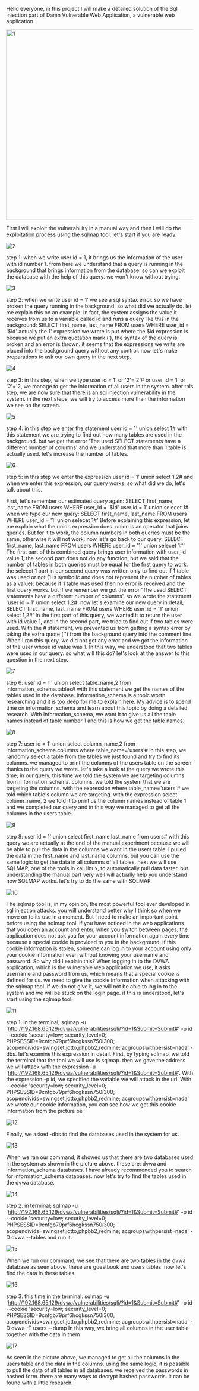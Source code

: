 Hello everyone, in this project I will make a detailed solution of the Sql injection part of Damn Vulnerable Web Application, a vulnerable web application.

<img width="510" alt="1" src="https://github.com/bdaggg/HACKING/assets/110742864/6d629f35-27b0-43fe-b1f0-cab14d01a272">

First I will exploit the vulnerability in a manual way and then I will do the exploitation process using the sqlmap tool. let's start if you are ready.

![2](https://github.com/bdaggg/HACKING/assets/110742864/c589bd87-adc4-4726-b78a-b7d4e5014af1)

step 1: when we write user id = 1, it brings us the information of the user with id number 1. from here we understand that a query is running in the background that brings information from the database. so can we exploit the database with the help of this query. we won't know without trying.

![3](https://github.com/bdaggg/HACKING/assets/110742864/1e9bb27d-d26c-4e15-a696-e5ed8db8a0be)


step 2: when we write user id = 1' we see a sql syntax error. so we have broken the query running in the background. so what did we actually do. let me explain this on an example. In fact, the system assigns the value it receives from us to a variable called id and runs a query like this in the background: SELECT first_name, last_name FROM users WHERE user_id = '$id' actually the 1' expression we wrote is put where the $id expression is. because we put an extra quotation mark ('), the syntax of the query is broken and an error is thrown. it seems that the expressions we write are placed into the background query without any control. now let's make preparations to ask our own query in the next step.

![4](https://github.com/bdaggg/HACKING/assets/110742864/f806569a-7d12-41da-bede-5c9b95543465)

step 3: in this step, when we type user id = 1' or '2'='2'# or user id = 1' or '2'='2, we manage to get the information of all users in the system. after this step, we are now sure that there is an sql injection vulnerability in the system. in the next steps, we will try to access more than the information we see on the screen.

![5](https://github.com/bdaggg/HACKING/assets/110742864/989ce846-a143-4f22-a745-2f7f16b24bda)

step 4: in this step we enter the statement user id = 1' union select 1# with this statement we are trying to find out how many tables are used in the background. but we get the error 'The used SELECT statements have a different number of columns' and we understand that more than 1 table is actually used. let's increase the number of tables.

![6](https://github.com/bdaggg/HACKING/assets/110742864/4ac2fac0-57ef-4c25-9c86-38cdcc50e62c)

step 5: in this step we enter the expression user id = 1' union select 1,2# and when we enter this expression, our query works. so what did we do, let's talk about this.

First, let's remember our estimated query again: SELECT first_name, last_name FROM users WHERE user_id = '$id' user id = 1' union selecet 1# when we type our new query: SELECT first_name, last_name FROM users WHERE user_id = '1' union selecet 1#' Before explaining this expression, let me explain what the union expression does. union is an operator that joins queries. But for it to work, the column numbers in both queries must be the same, otherwise it will not work. now let's go back to our query. SELECT first_name, last_name FROM users WHERE user_id = '1' union selecet 1#' The first part of this combined query brings user information with user_id value 1, the second part does not do any function, but we said that the number of tables in both queries must be equal for the first query to work. the selecet 1 part in our second query was written only to find out if 1 table was used or not (1 is symbolic and does not represent the number of tables as a value). because if 1 table was used then no error is received and the first query works. but if we remember we got the error 'The used SELECT statements have a different number of columns'. so we wrote the statement 'user id = 1' union select 1,2#. now let's examine our new query in detail; SELECT first_name, last_name FROM users WHERE user_id = '1' union select 1,2#' In the first part of this query, we wanted it to return the user with id value 1, and in the second part, we tried to find out if two tables were used. With the # statement, we prevented us from getting a syntax error by taking the extra quote ('') from the background query into the comment line. When I ran this query, we did not get any error and we got the information of the user whose id value was 1. In this way, we understood that two tables were used in our query. so what will this do? let's look at the answer to this question in the next step.

![7](https://github.com/bdaggg/HACKING/assets/110742864/94e518fd-58ff-449b-846d-322affb4d6e3)

step 6: user id = 1 ' union select table_name,2 from information_schema.tables# with this statement we get the names of the tables used in the database. information_schema is a topic worth researching and it is too deep for me to explain here. My advice is to spend time on information_schema and learn about this topic by doing a detailed research. With information_schema, we want it to give us all the table names instead of table number 1 and this is how we get the table names.

![8](https://github.com/bdaggg/HACKING/assets/110742864/efd423b1-70a0-4170-8711-a1686c828185)

step 7: user id = 1' union select column_name,2 from information_schema.columns where table_name='users'# in this step, we randomly select a table from the tables we just found and try to find its columns. we managed to print the columns of the users table on the screen thanks to the query we wrote. let's take a look at the query we wrote this time; in our query, this time we told the system we are targeting columns from information_schema. columns, we told the system that we are targeting the columns. with the expression where table_name='users'# we told which table's column we are targeting. with the expression select column_name, 2 we told it to print us the column names instead of table 1 and we completed our query and in this way we managed to get all the columns in the users table.

![9](https://github.com/bdaggg/HACKING/assets/110742864/c180fa63-8c95-450c-941c-7a6788411a50)

step 8: user id = 1' union select first_name,last_name from users# with this query we are actually at the end of the manual experiment because we will be able to pull the data in the columns we want in the users table. i pulled the data in the first_name and last_name columns, but you can use the same logic to get the data in all columns of all tables. next we will use SQLMAP, one of the tools in kali linux, to automatically pull data faster. but understanding the manual part very well will actually help you understand how SQLMAP works. let's try to do the same with SQLMAP.

![10](https://github.com/bdaggg/HACKING/assets/110742864/7f7cabb5-e607-4d30-a0b5-013624c9ea83)

The sqlmap tool is, in my opinion, the most powerful tool ever developed in sql injection attacks. you will understand better why I think so when we move on to its use in a moment. But I need to make an important point before using the sqlmap tool. if you have noticed in the web applications that you open an account and enter, when you switch between pages, the application does not ask you for your account information again every time because a special cookie is provided to you in the background. if this cookie information is stolen, someone can log in to your account using only your cookie information even without knowing your username and password. So why did I explain this? When logging in to the DVWA application, which is the vulnerable web application we use, it asks username and password from us, which means that a special cookie is defined for us. we need to give the cookie information when attacking with the sqlmap tool. if we do not give it, we will not be able to log in to the system and we will be stuck on the login page. if this is understood, let's start using the sqlmap tool.

![11](https://github.com/bdaggg/HACKING/assets/110742864/dc377713-50f0-48b7-8f8a-c0f04ef29d45)

step 1: in the terminal; sqlmap -u 'http://192.168.65.129/dvwa/vulnerabilities/sqli/?id=1&Submit=Submit#' -p id --cookie 'security=low; security_level=0; PHPSESSID=9cnfgb79prf6hcgkssn750i300; acopendivids=swingset,jotto,phpbb2,redmine; acgroupswithpersist=nada' -dbs. let's examine this expression in detail. First, by typing sqlmap, we told the terminal that the tool we will use is sqlmap. then we gave the address we will attack with the expression -u 'http://192.168.65.129/dvwa/vulnerabilities/sqli/?id=1&Submit=Submit#'. With the expression -p id, we specified the variable we will attack in the url. With --cookie 'security=low; security_level=0; PHPSESSID=9cnfgb79prf6hcgkssn750i300; acopendivids=swingset,jotto,phpbb2,redmine; acgroupswithpersist=nada' we wrote our cookie information, you can see how we get this cookie information from the picture be

![12](https://github.com/bdaggg/HACKING/assets/110742864/f45aa71c-b9c1-4542-b899-6a2da32ac875)

Finally, we asked -dbs to find the databases used in the system for us.

![13](https://github.com/bdaggg/HACKING/assets/110742864/ccfa34c8-c8c8-442b-b196-cc09925e35b8)

When we ran our command, it showed us that there are two databases used in the system as shown in the picture above. these are: dvwa and information_schema databases. I have already recommended you to search for information_schema databases. now let's try to find the tables used in the dvwa database.

![14](https://github.com/bdaggg/HACKING/assets/110742864/d6a33d1d-bdc2-41cb-96ed-6a24f9c39030)

step 2: in terminal; sqlmap -u 'http://192.168.65.129/dvwa/vulnerabilities/sqli/?id=1&Submit=Submit#' -p id --cookie 'security=low; security_level=0; PHPSESSID=9cnfgb79prf6hcgkssn750i300; acopendivids=swingset,jotto,phpbb2,redmine; acgroupswithpersist=nada' -D dvwa --tables and run it.

![15](https://github.com/bdaggg/HACKING/assets/110742864/47077ba7-c82d-4183-ac5a-0b031fde4a36)

When we run our command, we see that there are two tables in the dvwa database as seen above. these are guestbook and users tables. now let's find the data in these tables.

![16](https://github.com/bdaggg/HACKING/assets/110742864/a40012fa-b1da-4313-afd7-f56fb7f745aa)

step 3: this time in the terminal: sqlmap -u 'http://192.168.65.129/dvwa/vulnerabilities/sqli/?id=1&Submit=Submit#' -p id --cookie 'security=low; security_level=0; PHPSESSID=9cnfgb79prf6hcgkssn750i300; acopendivids=swingset,jotto,phpbb2,redmine; acgroupswithpersist=nada' -D dvwa -T users --dump In this way, we bring all columns in the user table together with the data in them

![17](https://github.com/bdaggg/HACKING/assets/110742864/fac3f5dd-7f69-4a50-82d9-6ec0a2ef07dc)

As seen in the picture above, we managed to get all the columns in the users table and the data in the columns. using the same logic, it is possible to pull the data of all tables in all databases. we received the passwords in hashed form. there are many ways to decrypt hashed passwords. it can be found with a little research.
